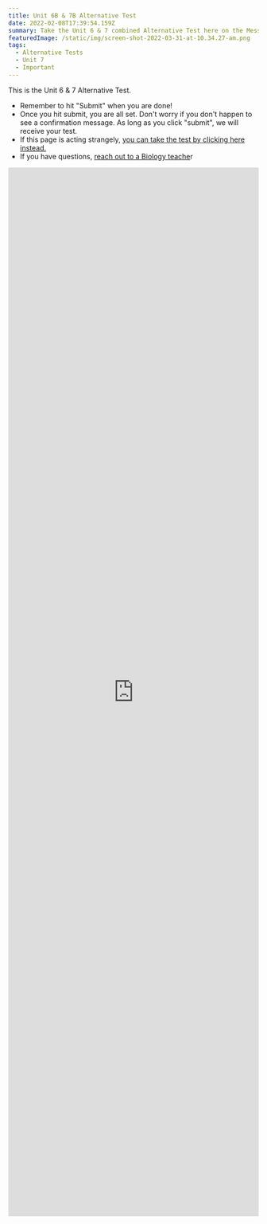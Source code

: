 ```yaml
---
title: Unit 6B & 7B Alternative Test
date: 2022-02-08T17:39:54.159Z
summary: Take the Unit 6 & 7 combined Alternative Test here on the Message Board!
featuredImage: /static/img/screen-shot-2022-03-31-at-10.34.27-am.png
tags:
  - Alternative Tests
  - Unit 7
  - Important
---
```

This is the Unit 6 & 7 Alternative Test.

* Remember to hit "Submit" when you are done!
* Once you hit submit, you are all set. Don't worry if you don't happen to see a confirmation message. As long as you click "submit", we will receive your test.
* If this page is acting strangely, [you can take the test by clicking here instead.](https://docs.google.com/forms/d/e/1FAIpQLSchNl47jy29x0TW34Zefk9qEGe-Dwhf0Ik_yeyFw4c7pYo7KQ/viewform?usp=sf_link)
* If you have questions, [reach out to a Biology teache](https://mnca-biology-message-board.netlify.app/contact/)r

<iframe src="https://docs.google.com/forms/d/e/1FAIpQLSchNl47jy29x0TW34Zefk9qEGe-Dwhf0Ik_yeyFw4c7pYo7KQ/viewform?embedded=true" width="100%" height="2107" frameborder="0" marginheight="0" marginwidth="0">Loading…</iframe>